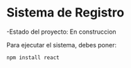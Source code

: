 <h1>Sistema de Registro</h1>

-Estado del proyecto: En construccion

Para ejecutar el sistema, debes poner:

```npm install react```

